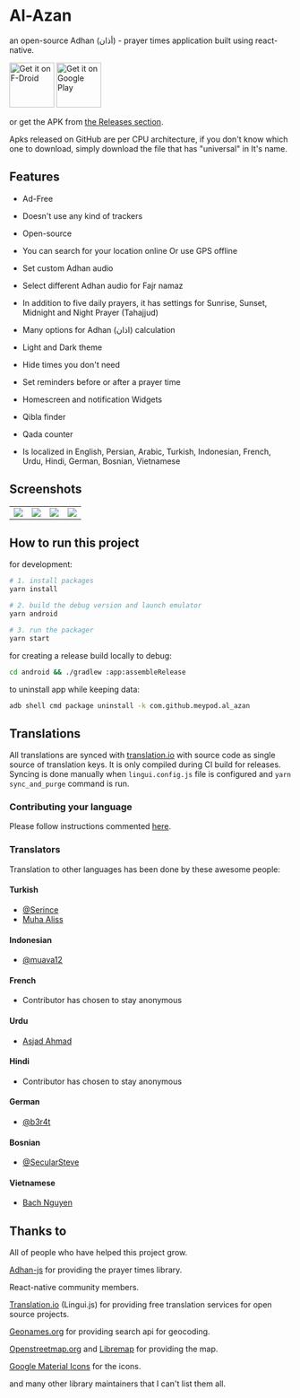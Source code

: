 # Al-Azan

an open-source Adhan (أذان) - prayer times application built using react-native.

[<img src="https://fdroid.gitlab.io/artwork/badge/get-it-on.png"
     alt="Get it on F-Droid"
     height="80">](https://f-droid.org/packages/com.github.meypod.al_azan/)
[<img src="https://play.google.com/intl/en_us/badges/static/images/badges/en_badge_web_generic.png"
     alt='Get it on Google Play'
     height="80">](https://play.google.com/store/apps/details?id=com.github.meypod.al_azan)

or get the APK from [the Releases section](https://github.com/meypod/al-azan/releases/latest).

Apks released on GitHub are per CPU architecture, if you don't know which one to download, simply download the file that has "universal" in It's name.

## Features

* Ad-Free

* Doesn't use any kind of trackers

* Open-source

* You can search for your location online Or use GPS offline

* Set custom Adhan audio

* Select different Adhan audio for Fajr namaz

* In addition to five daily prayers, it has settings for Sunrise, Sunset, Midnight and Night Prayer (Tahajjud)

* Many options for Adhan (اذان) calculation

* Light and Dark theme

* Hide times you don't need

* Set reminders before or after a prayer time

* Homescreen and notification Widgets

* Qibla finder

* Qada counter

* Is localized in English, Persian, Arabic, Turkish, Indonesian, French, Urdu, Hindi, German, Bosnian, Vietnamese

## Screenshots

<table style="width:100%">
  <tr>
    <td><img src="https://raw.githubusercontent.com/meypod/al-azan/main/fastlane/metadata/android/en-US/images/phoneScreenshots/1-main-light.png"/></th>
    <td><img src="https://raw.githubusercontent.com/meypod/al-azan/main/fastlane/metadata/android/en-US/images/phoneScreenshots/2-main-dark.png"/></th>
    <td><img src="https://raw.githubusercontent.com/meypod/al-azan/main/fastlane/metadata/android/en-US/images/phoneScreenshots/6-homescreen-widget-light.png"/></th>
    <td><img src="https://raw.githubusercontent.com/meypod/al-azan/main/fastlane/metadata/android/en-US/images/phoneScreenshots/7-notification-widget-light.png"/></th>
  </tr>
</table>

## How to run this project

for development:

```bash
# 1. install packages
yarn install

# 2. build the debug version and launch emulator
yarn android

# 3. run the packager
yarn start

```

for creating a release build locally to debug:

```bash
cd android && ./gradlew :app:assembleRelease
```

to uninstall app while keeping data:

```bash
adb shell cmd package uninstall -k com.github.meypod.al_azan
```

## Translations

All translations are synced with [translation.io](https://translation.io/) with source code as single source of translation keys. It is only compiled during CI build for releases. Syncing is done manually when `lingui.config.js` file is configured and `yarn sync_and_purge` command is run.

### Contributing your language

Please follow instructions commented [here](https://github.com/meypod/al-azan/issues/9#issuecomment-1260365126).

### Translators

Translation to other languages has been done by these awesome people:

#### Turkish

* [@Serince](https://github.com/Serince)
* [Muha Aliss](https://github.com/muhaaliss)

#### Indonesian

* [@muava12](https://github.com/muava12)

#### French

* Contributor has chosen to stay anonymous

#### Urdu

* [Asjad Ahmad](https://twitter.com/Estcaliphate)

#### Hindi

* Contributor has chosen to stay anonymous

#### German

* [@b3r4t](https://github.com/b3r4t)

#### Bosnian

* [@SecularSteve](https://github.com/SecularSteve)

#### Vietnamese

* [Bach Nguyen](https://github.com/techyescountry)

## Thanks to

All of people who have helped this project grow.

[Adhan-js](https://github.com/batoulapps/adhan-js) for providing the prayer times library.

React-native community members.

[Translation.io](https://translation.io/) (Lingui.js) for providing free translation services for open source projects.

[Geonames.org](https://www.geonames.org/) for providing search api for geocoding.

[Openstreetmap.org](https://www.openstreetmap.org/copyright) and [Libremap](https://github.com/maplibre/maplibre-react-native) for providing the map.

[Google Material Icons](https://fonts.google.com/icons) for the icons.

and many other library maintainers that I can't list them all.
